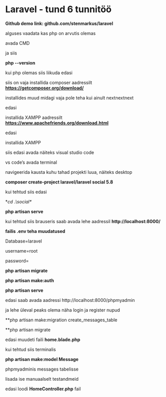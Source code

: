 # Laravel - tund 6 tunnitöö

**Github demo link: github.com/stenmarkus/laravel**

alguses vaadata kas php on arvutis olemas

avada CMD

ja siis

**php --version**

kui php olemas siis liikuda edasi

siis on vaja installida composer aadressilt **https://getcomposer.org/download/**

installides muud midagi vaja pole teha kui ainult nextnextnext

edasi

installida XAMPP aadressilt **https://www.apachefriends.org/download.html**

edasi

installida XAMPP

siis edasi avada näiteks visual studio code

vs code’s avada terminal

navigeerida kausta kuhu tahad projekti luua, näiteks desktop

**composer create-project laravel/laravel social 5.8**

kui tehtud siis edasi

**cd .\social\**

**php artisan serve**

kui tehtud siis brauseris saab avada lehe aadressil **http://localhost:8000/**

**failis .env teha muudatused**

Database=laravel

username=root

password=

**php artisan migrate**

**php artisan make:auth**

**php artisan serve**

edasi saab avada aadressi http://localhost:8000/phpmyadmin

ja lehe üleval peaks olema näha login ja register nupud

**php artisan make:migration create_messages_table

**php artisan migrate

edasi muudeti faili **home.blade.php**

kui tehtud siis terminalis

**php artisan make:model Message**

phpmyadminis messages tabelisse

lisada ise manuaalselt testandmeid

edasi loodi **HomeController.php** fail



















